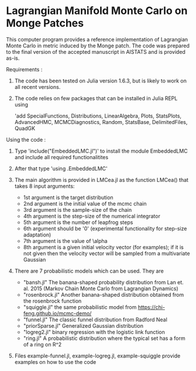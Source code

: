 # Lagrangian Manifold Monte Carlo on Monge Patches 

This computer program provides a reference implementation of Lagrangian Monte Carlo in metric induced by the Monge patch.
The code was prepared to the final version of the accepted manuscript in AISTATS and is provided as-is. 

Requirements :
 1. The code has been tested on Julia version 1.6.3, but is likely to work on all recent versions.
 2. The code relies on few packages that can be installed in Julia REPL using	

    'add SpecialFunctions, Distributions, LinearAlgebra, Plots, StatsPlots, AdvancedHMC, MCMCDiagnostics, Random, StatsBase, DelimitedFiles, QuadGK

Using the code :
 1. Type 'include("EmbeddedLMC.jl")' to install the module EmbeddedLMC and include all required functionalitites
 2. After that type 'using .EmbeddedLMC'
 3. The main algorithm is provided in LMCea.jl as the function LMCea() that takes 8 input arguments:
	- 1st argument is the target distribution
	- 2nd argument is the initial value of the mcmc chain
	- 3rd argument is the sample-size of the chain
	- 4th argument is the step-size of the numerical integrator
	- 5th argument is the number of leapfrog steps
	- 6th argument should be '0' (experimental functionality for step-size adaptation)
	- 7th argument is the value of \alpha 
	- 8th argument is a given initial velocity vector (for examples); if it is not given then the velocity vector will be sampled from a multivariate Gaussian 

 4. There are 7 probabilistic models which can be used. They are 
	- "bansh.jl" The banana-shaped probability distribution from Lan et. al. 2015 (Markov Chain Monte Carlo from Lagrangian Dynamics) 
	- "rosenbrock.jl" Another banana-shaped distribution obtained from the rosenbrock function
	- "squiggle.jl" the same probabilistic model from https://chi-feng.github.io/mcmc-demo/
	- "funnel.jl" The classic funnel distribution from Radford Neal
	- "priorSparse.jl" Generalized Gaussian distribution 
	- "logreg2.jl" binary regression with the logistic link function 
	- "ring.jl" A probabilistic distribution where the typical set has a form of a ring on R^2
 
 5. Files example-funnel.jl, example-logreg.jl, example-squiggle provide examples on how to use the code

